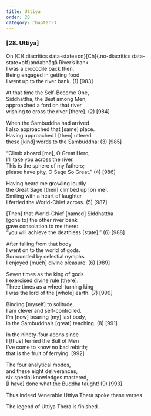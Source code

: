 ```yaml
---
title: Uttiya
order: 28
category: chapter-3
---
```


### \[28. Uttiya\]

On [C]{.diacritics data-state=on}[Ch]{.no-diacritics data-state=off}andabhāgā River’s bank  
I was a crocodile back then.  
Being engaged in getting food  
I went up to the river bank. (1) \[983\]

At that time the Self-Become One,  
Siddhattha, the Best among Men,  
approached a ford on that river  
wishing to cross the river \[there\]. (2) \[984\]

When the Sambuddha had arrived  
I also approached that \[same\] place.  
Having approached I \[then\] uttered  
these \[kind\] words to the Sambuddha: (3) \[985\]

“Climb aboard \[me\], O Great Hero,  
I’ll take you across the river.  
This is the sphere of my fathers;  
please have pity, O Sage So Great.” (4) \[986\]

Having heard me growling loudly  
the Great Sage \[then\] climbed up \[on me\].  
Smiling with a heart of laughter  
I ferried the World-Chief across. (5) \[987\]

\[Then\] that World-Chief \[named\] Siddhattha  
\[gone to\] the other river bank  
gave consolation to me there:  
“you will achieve the deathless \[state\].” (6) \[988\]

After falling from that body  
I went on to the world of gods.  
Surrounded by celestial nymphs  
I enjoyed \[much\] divine pleasure. (6) \[989\]

Seven times as the king of gods  
I exercised divine rule \[there\].  
Three times as a wheel-turning king  
I was the lord of the \[whole\] earth. (7) \[990\]

Binding \[myself\] to solitude,  
I am clever and self-controlled.  
I’m \[now\] bearing \[my\] last body,  
in the Sambuddha’s \[great\] teaching. (8) \[991\]

In the ninety-four aeons since  
I \[thus\] ferried the Bull of Men  
I’ve come to know no bad rebirth;  
that is the fruit of ferrying. \[992\]

The four analytical modes,  
and these eight deliverances,  
six special knowledges mastered,  
\[I have\] done what the Buddha taught! (9) \[993\]

Thus indeed Venerable Uttiya Thera spoke these verses.

The legend of Uttiya Thera is finished.
